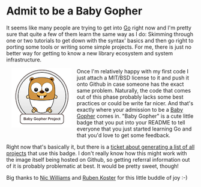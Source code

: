 # Admit to be a Baby Gopher

It seems like many people are trying to get into [Go][1] right now and I'm
pretty sure that quite a few of them learn the same way as I do: Skimming
through one or two tutorials to get down with the syntax' basics and then go
right to porting some tools or writing some simple projects. For me, there is
just no better way for getting to know a new library ecosystem and system
infrastructure.

<img src="logo.png" style="float:left; margin: 0 1em 1em 1em" />Once I'm
relatively happy with my first code I just attach a MIT/BSD license to it and
push it onto Github in case someone has the exact same problem.  Naturally, the
code that comes out of this phase probably lacks some  best practices or could
be write far nicer. And that's exactly where your admission to be a [Baby
Gopher][2] comes in. "Baby Gopher" is a cute little badge that you put into your
README to tell everyone that you just started learning Go and that you'd love to
get some feedback.

Right now that's basically it, but there is a [ticket about generating a list of
all projects][3] that use this badge. I don't really know how this might work
with the image itself being hosted on Github, so getting referral information
out of it is probably problematic at best. It would be pretty sweet, though!

Big thanks to [Nic Williams][4] and [Ruben Koster][5] for this little buddle of
joy :-)

[1]: http://golang.org
[2]: http://www.babygopher.org/
[3]: https://github.com/drnic/babygopher-site/issues/7
[4]: https://github.com/drnic
[5]: https://github.com/rkoster